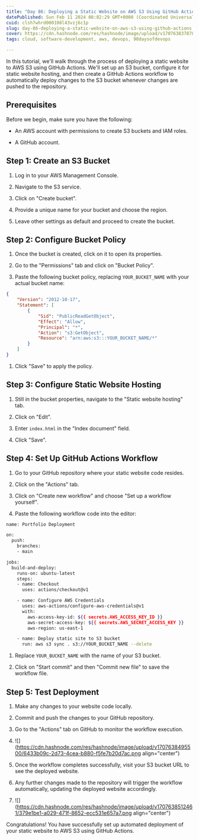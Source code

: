 ```yaml
---
title: "Day 86: Deploying a Static Website on AWS S3 Using GitHub Actions"
datePublished: Sun Feb 11 2024 08:02:29 GMT+0000 (Coordinated Universal Time)
cuid: clsh7whrd000108l43vzj6c1p
slug: day-86-deploying-a-static-website-on-aws-s3-using-github-actions
cover: https://cdn.hashnode.com/res/hashnode/image/upload/v1707638378782/554c3597-a24b-42ec-881f-fbdf6e61e9fa.png
tags: cloud, software-development, aws, devops, 90daysofdevops

---
```


In this tutorial, we'll walk through the process of deploying a static website to AWS S3 using GitHub Actions. We'll set up an S3 bucket, configure it for static website hosting, and then create a GitHub Actions workflow to automatically deploy changes to the S3 bucket whenever changes are pushed to the repository.

## Prerequisites

Before we begin, make sure you have the following:

* An AWS account with permissions to create S3 buckets and IAM roles.
    
* A GitHub account.
    

## Step 1: Create an S3 Bucket

1. Log in to your AWS Management Console.
    
2. Navigate to the S3 service.
    
3. Click on "Create bucket".
    
4. Provide a unique name for your bucket and choose the region.
    
5. Leave other settings as default and proceed to create the bucket.
    

## Step 2: Configure Bucket Policy

1. Once the bucket is created, click on it to open its properties.
    
2. Go to the "Permissions" tab and click on "Bucket Policy".
    
3. Paste the following bucket policy, replacing `YOUR_BUCKET_NAME` with your actual bucket name:
    

```json
{
    "Version": "2012-10-17",
    "Statement": [
        {
            "Sid": "PublicReadGetObject",
            "Effect": "Allow",
            "Principal": "*",
            "Action": "s3:GetObject",
            "Resource": "arn:aws:s3:::YOUR_BUCKET_NAME/*"
        }
    ]
}
```

1. Click "Save" to apply the policy.
    

## Step 3: Configure Static Website Hosting

1. Still in the bucket properties, navigate to the "Static website hosting" tab.
    
2. Click on "Edit".
    
3. Enter `index.html` in the "Index document" field.
    
4. Click "Save".
    

## Step 4: Set Up GitHub Actions Workflow

1. Go to your GitHub repository where your static website code resides.
    
2. Click on the "Actions" tab.
    
3. Click on "Create new workflow" and choose "Set up a workflow yourself".
    
4. Paste the following workflow code into the editor:
    

```bash
name: Portfolio Deployment

on:
  push:
    branches:
    - main

jobs:
  build-and-deploy:
    runs-on: ubuntu-latest
    steps:
    - name: Checkout
      uses: actions/checkout@v1

    - name: Configure AWS Credentials
      uses: aws-actions/configure-aws-credentials@v1
      with:
        aws-access-key-id: ${{ secrets.AWS_ACCESS_KEY_ID }}
        aws-secret-access-key: ${{ secrets.AWS_SECRET_ACCESS_KEY }}
        aws-region: us-east-1

    - name: Deploy static site to S3 bucket
      run: aws s3 sync . s3://YOUR_BUCKET_NAME --delete
```

1. Replace `YOUR_BUCKET_NAME` with the name of your S3 bucket.
    
2. Click on "Start commit" and then "Commit new file" to save the workflow file.
    

## Step 5: Test Deployment

1. Make any changes to your website code locally.
    
2. Commit and push the changes to your GitHub repository.
    
3. Go to the "Actions" tab on GitHub to monitor the workflow execution.
    
4. ![](https://cdn.hashnode.com/res/hashnode/image/upload/v1707638495500/6433b09c-2d73-4cea-b880-f5fe7b20d7ac.png align="center")
    
5. Once the workflow completes successfully, visit your S3 bucket URL to see the deployed website.
    
6. Any further changes made to the repository will trigger the workflow automatically, updating the deployed website accordingly.
    
7. ![](https://cdn.hashnode.com/res/hashnode/image/upload/v1707638512461/379e1be1-a029-471f-8652-ecc531e657a7.png align="center")
    

Congratulations! You have successfully set up automated deployment of your static website to AWS S3 using GitHub Actions.